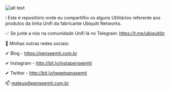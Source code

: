 ![alt text](https://www.vunkers.com/wp-content/uploads/2018/09/ubiquiti.png)

❕ Este é repositório onde eu compartilho os alguns Utilitários referente aos produtos da linha Unifi da fabricante Ubiquiti Networks.

✅ Se junte a nós na comunidade Unifi lá no Telegram: https://t.me/ubiquitibr

📢 Minhas outras redes sociais:

✔ Blog - https://penseemti.com.br

✔ Instagram - http://bit.ly/instapenseemti

✔ Twitter - http://bit.ly/tweetpenseemti

📫 mateus@penseemti.com.br
